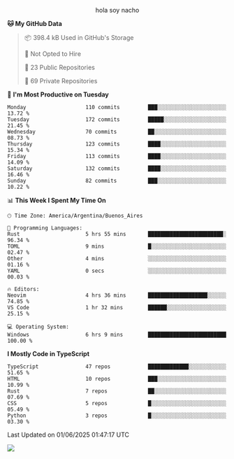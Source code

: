 <p align="center">hola soy nacho</p>

<!--START_SECTION:waka-->
**🐱 My GitHub Data** 

> 📦 398.4 kB Used in GitHub's Storage 
 > 
> 🚫 Not Opted to Hire
 > 
> 📜 23 Public Repositories 
 > 
> 🔑 69 Private Repositories 
 > 
📅 **I'm Most Productive on Tuesday** 

```text
Monday                   110 commits         ███░░░░░░░░░░░░░░░░░░░░░░   13.72 % 
Tuesday                  172 commits         █████░░░░░░░░░░░░░░░░░░░░   21.45 % 
Wednesday                70 commits          ██░░░░░░░░░░░░░░░░░░░░░░░   08.73 % 
Thursday                 123 commits         ████░░░░░░░░░░░░░░░░░░░░░   15.34 % 
Friday                   113 commits         ████░░░░░░░░░░░░░░░░░░░░░   14.09 % 
Saturday                 132 commits         ████░░░░░░░░░░░░░░░░░░░░░   16.46 % 
Sunday                   82 commits          ███░░░░░░░░░░░░░░░░░░░░░░   10.22 % 
```


📊 **This Week I Spent My Time On** 

```text
🕑︎ Time Zone: America/Argentina/Buenos_Aires

💬 Programming Languages: 
Rust                     5 hrs 55 mins       ████████████████████████░   96.34 % 
TOML                     9 mins              █░░░░░░░░░░░░░░░░░░░░░░░░   02.47 % 
Other                    4 mins              ░░░░░░░░░░░░░░░░░░░░░░░░░   01.16 % 
YAML                     0 secs              ░░░░░░░░░░░░░░░░░░░░░░░░░   00.03 % 

🔥 Editors: 
Neovim                   4 hrs 36 mins       ███████████████████░░░░░░   74.85 % 
VS Code                  1 hr 32 mins        ██████░░░░░░░░░░░░░░░░░░░   25.15 % 

💻 Operating System: 
Windows                  6 hrs 9 mins        █████████████████████████   100.00 % 
```

**I Mostly Code in TypeScript** 

```text
TypeScript               47 repos            █████████████░░░░░░░░░░░░   51.65 % 
HTML                     10 repos            ███░░░░░░░░░░░░░░░░░░░░░░   10.99 % 
Rust                     7 repos             ██░░░░░░░░░░░░░░░░░░░░░░░   07.69 % 
CSS                      5 repos             █░░░░░░░░░░░░░░░░░░░░░░░░   05.49 % 
Python                   3 repos             █░░░░░░░░░░░░░░░░░░░░░░░░   03.30 % 
```




 Last Updated on 01/06/2025 01:47:17 UTC
<!--END_SECTION:waka-->

![](http://moe-counter.es3n1n.eu/get/@nachoofg?name=nachoofg&theme=asoul&padding=7&offset=0&align=center&scale=1&pixelated=1&darkmode=auto)
